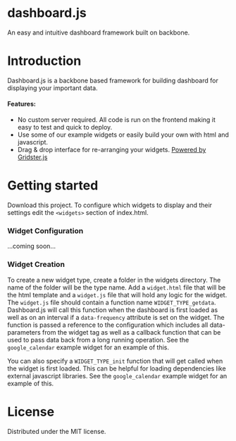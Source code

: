 dashboard.js
============

An easy and intuitive dashboard framework built on backbone.


# Introduction
Dashboard.js is a backbone based framework for building dashboard for displaying your important data.

#### Features:

 - No custom server required. All code is run on the frontend making it easy to test and quick to deploy.
 - Use some of our example widgets or easily build your own with html and javascript.
 - Drag & drop interface for re-arranging your widgets. [Powered by Gridster.js](https://github.com/ducksboard/gridster.js)


# Getting started
Download this project. To configure which widgets to display and their settings edit the `<widgets>` section of index.html.

### Widget Configuration
...coming soon...

### Widget Creation
To create a new widget type, create a folder in the widgets directory. The name of the folder will be the type name. Add a `widget.html` file that will be the html template and a `widget.js` file that will hold any logic for the widget. The `widget.js` file should contain a function name `WIDGET_TYPE_getdata`. Dashboard.js will call this function when the dashboard is first loaded as well as on an interval if a `data-frequency` attribute is set on the widget. The function is passed a reference to the configuration which includes all data- parameters from the widget tag as well as a callback function that can be used to pass data back from a long running operation. See the `google_calendar` example widget for an example of this.

You can also specify a `WIDGET_TYPE_init` function that will get called when the widget is first loaded. This can be helpful for loading dependencies like external javascript libraries. See the `google_calendar` example widget for an example of this.

# License
Distributed under the MIT license.
